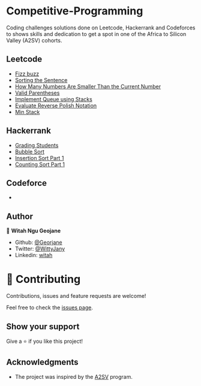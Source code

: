 # Competitive-Programming
Coding challenges solutions done on Leetcode, Hackerrank and Codeforces to shows skills and dedication to get a spot in one of the Africa to Silicon Valley (A2SV) cohorts.

## Leetcode 
- [Fizz buzz](https://github.com/Georjane/Competitive-Programming/blob/main/Leetcode/fizzbuzz.js)
- [Sorting the Sentence](https://github.com/Georjane/Competitive-Programming/blob/main/Leetcode/SortingtheSentence.js)
- [How Many Numbers Are Smaller Than the Current Number](https://github.com/Georjane/Competitive-Programming/blob/main/Leetcode/HowManyNumbersAreSmallerThantheCurrentNumber.js)
- [Valid Parentheses](https://github.com/Georjane/Competitive-Programming/blob/main/Leetcode/ValidParentheses.js)
- [Implement Queue using Stacks](https://github.com/Georjane/Competitive-Programming/blob/main/Leetcode/ImplementQueueusingStacks.js)
- [Evaluate Reverse Polish Notation](https://github.com/Georjane/Competitive-Programming/blob/main/Leetcode/Evaluate%20Reverse%20Polish%20Notation.js)
- [Min Stack](https://github.com/Georjane/Competitive-Programming/blob/main/Leetcode/Min%20Stack.js)



## Hackerrank 
- [Grading Students](https://github.com/Georjane/Competitive-Programming/blob/main/Hackerrank/GradingStudents.js)
- [Bubble Sort](https://github.com/Georjane/Competitive-Programming/blob/main/Hackerrank/BubbleSort.js)
- [Insertion Sort Part 1](https://github.com/Georjane/Competitive-Programming/blob/main/Hackerrank/InsertionSortPart1.js)
- [Counting Sort Part 1](https://github.com/Georjane/Competitive-Programming/blob/main/Hackerrank/CountingSort1.js)

## Codeforce 
- [](https://github.com/Georjane/Coding-Challenges/blob/master/hackernoon/anagram.rb)

## Author

👤 **Witah Ngu Geojane**

- Github: [@Georjane](https://github.com/Georjane)
- Twitter: [@WittyJany](https://twitter.com/WittyJany)
- Linkedin: [witah](https://www.linkedin.com/in/witah-georjane)



# 🤝 Contributing

Contributions, issues and feature requests are welcome!

Feel free to check the [issues page](https://github.com/Georjane/Competitive-Programming/issues).

## Show your support

Give a ⭐️ if you like this project!

## Acknowledgments

- The project was inspired by the [A2SV](https://a2sv.org/) program.

